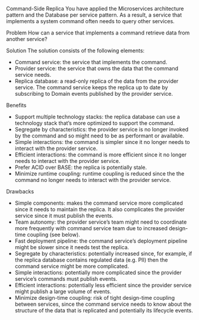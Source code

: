 Command-Side Replica
You have applied the Microservices architecture pattern and the Database 
per service pattern. As a result, a service that implements a system 
command often needs to query other services.

Problem
How can a service that implements a command retrieve data from another 
service?

Solution
The solution consists of the following elements:
- Command service: the service that implements the command.
- Provider service: the service that owns the data that the command service
  needs.
- Replica database: a read-only replica of the data from the provider 
  service. The command service keeps the replica up to date by subscribing 
  to Domain events published by the provider service.

Benefits
- Support multiple technology stacks: the replica database can use a 
  technology stack that’s more optimized to support the command.
- Segregate by characteristics: the provider service is no longer invoked 
  by the command and so might need to be as performant or available.
- Simple interactions: the command is simpler since it no longer needs to 
  interact with the provider service.
- Efficient interactions: the command is more efficient since it no longer 
  needs to interact with the provider service.
- Prefer ACID over BASE: the replica is potentially stale.
- Minimize runtime coupling: runtime coupling is reduced since the the 
  command no longer needs to interact with the provider service.

Drawbacks
- Simple components: makes the command service more complicated since it 
  needs to maintain the replica. It also complicates the provider service 
  since it must publish the events.
- Team autonomy: the provider service’s team might need to coordinate more 
  frequently with command service team due to increased design-time 
  coupling (see below).
- Fast deployment pipeline: the command service’s deployment pipeline might
  be slower since it needs test the replica.
- Segregate by characteristics: potentially increased since, for example, 
  if the replica database contains regulated data (e.g. PII) then the 
  command service might be more complicated.
- Simple interactions: potentially more complicated since the provider 
  service’s commands must publish events.
- Efficient interactions: potentially less efficient since the provider 
  service might publish a large volume of events.
- Minimize design-time coupling: risk of tight design-time coupling between
  services, since the command service needs to know about the structure of 
  the data that is replicated and potentially its lifecycle events.
